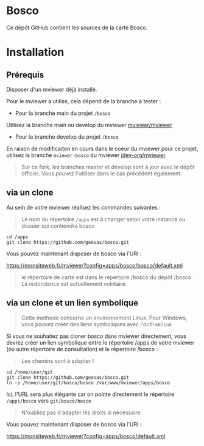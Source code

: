 # Bosco
Ce dépôt GitHub contient les sources de la carte Bosco.

# Installation

## Prérequis

Disposer d'un mviewer déjà installé.

Pour le mviewer a utilisé, cela dépend de la branche à tester :

* Pour la branche main du projet  `/bosco`

Utilisez la branche main ou develop du mviewer [mviewer/mviewer](https://github.com/mviewer/mviewer)

* Pour la branche develop du projet `/bosco`

En raison de modificaiton en cours dans le coeur du mviewer pour ce projet, utilisez la branche `mviewer-bosco` du mviewer [jdev-org/mviewer](https://github.com/jdev-org/mviewer).

> Sur ce fork, les branches master et develop sont à jour avec le dépôt officiel. Vous pouvez l'utiliser dans le cas précédent également.

## via un clone

Au sein de votre mviewer réalisez les commandes suivantes :

> Le nom du répertoire `/apps` est à changer selon votre instance ou dossier qui contiendra bosco

```
cd /apps
git clone https://github.com/geosas/bosco.git
```

Vous pouvez maintenant disposer de bosco via l'URl :

https://monsiteweb.fr/mviewer?config=apps/bosco/bosco/default.xml

> le répertoire de carte est dans le répertoire /bosco du dépôt /bosco. La redondance est actuellement volntaire.

## via un clone et un lien symbolique

> Cette méthode concerne un environnement Linux. Pour Windows, vous pouvez créer des liens symboliques avec l'outil `mklink`

Si vous ne souhaitez pas cloner bosco dans mviewer directement, vous devrez créer un lien symbolique entre le répertoire /apps de votre mviewer (ou autre répertoire de consultation) et le répertoire /bosco :

> Les chemins sont à adapter !

```
cd /home/user/git
git clone https://github.com/geosas/bosco.git
ln -s /home/user/git/bosco/bosco /var/www/mviewer/apps/bosco
```
Ici, l'URL sera plus élégante car on pointe directement le répertoire `/apps/bosco` vers `git/bosco/bosco`

> N'oubliez pas d'adapter les droits si nécessaire.

Vous pouvez maintenant disposer de bosco via l'URl :

https://monsiteweb.fr/mviewer?config=apps/bosco/default.xml
